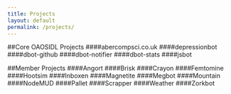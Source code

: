 ```yaml
---
title: Projects
layout: default
permalink: /projects/
---
```


##Core OAOSIDL Projects
####abercompsci.co.uk
####depressionbot
####dbot-github
####dbot-notifier
####dbot-stats
####jsbot

##Member Projects
####Angort
####Brisk
####Crayon
####Femtomine
####Hootsim
####Inboxen
####Magnetite
####Megbot
####Mountain
####NodeMUD
####Pallet
####Scrapper
####Weather
####Zorkbot
